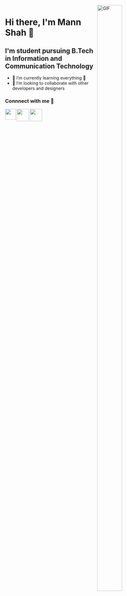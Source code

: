 <img align="right" width=40% height=70% alt="GIF" src="https://media.tenor.com/images/b7939d73d32cb3ce5e48a80dd35dc599/tenor.gif"/>

# Hi there, I'm Mann Shah 👋 
## I'm student pursuing B.Tech in Information and Communication Technology 

- 🌱 I’m currently learning everything 🤣
- 👯 I’m looking to collaborate with other developers and designers

### Connnect with me 📝


[<img align="left"  width="35px" src="https://i.pinimg.com/originals/de/b4/6f/deb46f02a59e3b3a2aa58fac16290d63.gif" />](https://www.linkedin.com/in/mann-shah-25a215191)
[<img align="left" width="40px" src="https://cdn.dribbble.com/users/4874/screenshots/3074660/gmaildribbble.gif" />](mailto:mannjshah01@gmail.com)
[<img align="left"  width="40px" src="https://thumbs.gfycat.com/OrnateOrneryFoal-max-1mb.gif" />](https://www.instagram.com/__mann_13_/)


<!--
**Mann-tech13/Mann-tech13** is a ✨ _special_ ✨ repository because its `README.md` (this file) appears on your GitHub profile. alt="bilgehangecici | LinkedIn"alt="bilgehangecici | Instagram""

Here are some ideas to get you started:

- 🔭 I’m currently working on ...
- 🌱 I’m currently learning ...
- 👯 I’m looking to collaborate on ...
- 🤔 I’m looking for help with ...
- 💬 Ask me about ...
- 📫 How to reach me: ...
- 😄 Pronouns: ...
- ⚡ Fun fact: ...
-->




